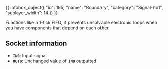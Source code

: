 {{ infobox_object({
	"id": 195,
	"name": "Boundary",
	"category": "Signal-i1o1",
	"sublayer_width": 14
}) }}

Functions like a 1-tick FIFO, it prevents unsolvable electronic loops when you have components that depend on each other.

## Socket information
- **`IN0`**: Input signal
- **`OUT0`**: Unchanged value of **`IN0`** outputted